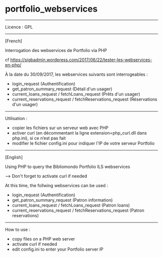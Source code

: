 # portfolio_webservices

------------------------------------------------------------------------

Licence : GPL

------------------------------------------------------------------------

[French]

Interrogation des webservices de Portfolio via PHP

cf https://sigbadmin.wordpress.com/2017/06/22/tester-les-webservices-en-php/

À la date du 30/09/2017, les webservices suivants sont interrogeables :
- login_request (Authentification)
- get_patron_summary_request (Détail d'un usager)
- current_loans_request / fetchLoans_request (Prêts d'un usager)
- current_reservations_request / fetchReservations_request (Réservations d'un usager)

------------------------------------------------------------------------

Utilisation :
- copier les fichiers sur un serveur web avec PHP
- activer curl (en décommentant la ligne extension=php_curl.dll dans php.ini), si ce n’est pas fait
- modifier le fichier config.ini pour indiquer l'IP de votre serveur Portfolio

------------------------------------------------------------------------

[English]

Using PHP to query the Bibliomondo Portfolio ILS webservices

--> Don't forget to activate curl if needed

At this time, the follwing webservices can be used :
- login_request (Authentification)
- get_patron_summary_request (Patron information)
- current_loans_request / fetchLoans_request (Patron loans)
- current_reservations_request / fetchReservations_request (Patron reservations)

------------------------------------------------------------------------

How to use :
- copy files on a PHP web server
- activate curl if needed 
- edit config.ini to enter your Portfolio server IP
